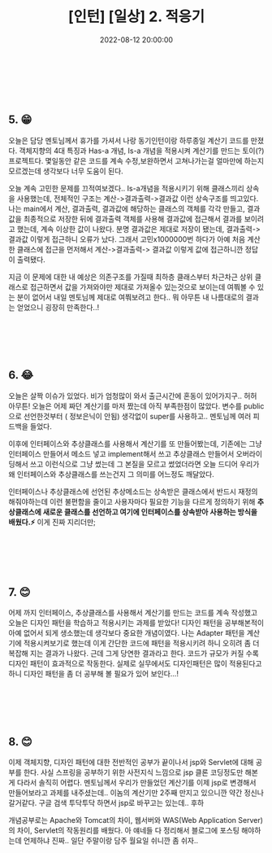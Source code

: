 ﻿---
permalink: /2022-08-12-2주차 인턴일기/
published : true
title: "[인턴] [일상] 2. 적응기 "
date: 2022-08-12 20:00:00
toc: true
toc_sticky: true
toc_label: "적응기"
categories:
- 인턴
tags:
- 인턴
---

<br><br><br>


## 5. 😁
오늘은 담당 멘토님께서 휴가를 가셔서 나랑 동기인턴이랑 하루종일 계산기 코드를 만졌다. 객체지향의 4대 특징과 Has-a 개념, Is-a 개념을 적용시켜 계산기를 만드는 토이(?)프로젝트다. 몇일동안 같은 코드를 계속 수정,보완하면서 고쳐나가는걸 얼마만에 하는지 모르겠는데 생각보다 너무 도움이 된다. 

오늘 계속 고민한 문제를 끄적여보겠다.. Is-a개념을 적용시키기 위해 클래스끼리 상속을 사용했는데, 전체적인 구조는 계산->결과출력->결과값 이런 상속구조를 띄고있다. 나는 main에서 계산, 결과출력, 결과값에 해당하는 클래스의 객체를 각각 만들고, 결과값을 최종적으로 저장한 뒤에 결과출력 객체를 사용해 결과값에 접근해서 결과를 보이려고 했는데, 계속 이상한 값이 나왔다. 분명 결과값은 제대로 저장이 됐는데, 결과출력-> 결과값 이렇게 접근하니 오류가 났다. 그래서 고민x1000000번 하다가 아예 처음 계산한 클래스에 접근을 먼저해서 계산->결과출력-> 결과값 이렇게 값에 접근하니깐 정답이 출력됐다.

지금 이 문제에 대한 내 예상은 의존구조를 가질때 최하층 클래스부터 차근차근 상위 클래스로 접근하면서 값을 가져와야만 제대로 가져올수 있는것으로 보이는데 여쭤볼 수 있는 분이 없어서 내일 멘토님께 제대로 여쭤보려고 한다.. 뭐 아무튼 내 나름대로의 결과는 얻었으니 굉장히 만족한다..!

<br><br><br><br>

## 6. 😂
오늘은 살짝 이슈가 있었다. 비가 엄청많이 와서 출근시간에 혼동이 있어가지구.. 허허 아무튼! 오늘은 어제 짜던 계산기를 마저 짰는데 아직 부족한점이 많았다. 변수를 public으로 선언한것부터 ( 정보은닉이 안됨) 생각없이 super를 사용하고.. 멘토님께 여러 피드백을 들었다. 

이후에 인터페이스와 추상클래스를 사용해서 계산기를 또 만들어봤는데, 기존에는 그냥 인터페이스 만들어서 메소드 넣고 implement해서 쓰고 추상클래스 만들어서 오버라이딩해서 쓰고 이런식으로 그냥 썼는데 그 본질을 모르고 썼었더라면 오늘 드디어 우리가 왜 인터페이스와 추상클래스를 쓰는건지 그 의미를 어느정도 깨달았다. 

인터페이스나 추상클래스에 선언된 추상메소드는 상속받은 클래스에서 반드시 재정의 해줘야하는데 이런 불편함을 줄이고 사용자마다 필요한 기능을 다르게 정의하기 위해 **추상클래스에 새로운 클래스를 선언하고 여기에 인터페이스를 상속받아 사용하는 방식을 배웠다.⚡** 이게 진짜 지리더만;

<br><br><br><br>

## 7. 😊
어제 까지 인터페이스, 추상클래스를 사용해서 계산기를 만드는 코드를 계속 작성했고 오늘은 디자인 패턴을 학습하고 적용시키는 과제를 받았다! 디자인 패턴을 공부해본적이 아예 없어서 되게 생소했는데 생각보다 중요한 개념이였다. 나는 Adapter 패턴을 계산기에 적용시켜보기로 했는데 이게 간단한 코드에 패턴을 적용시키려 하니 오히려 좀 더 복잡해 지는 결과가 나왔다. 근데 그게 당연한 결과라고 한다. 코드가 규모가 커질 수록 디자인 패턴이 효과적으로 작동한다. 실제로 실무에서도 디자인패턴은 많이 적용된다고 하니 디자인 패턴을 좀 더 공부해 볼 필요가 있어 보인다...!

<br><br><br><br>

## 8. 😊

이제 객체지향, 디자인 패턴에 대한 전반적인 공부가 끝이나서 jsp와 Servlet에 대해 공부를 한다. 사실 스프링을 공부하기 위한 사전지식 느낌으로 jsp 클론 코딩정도만 해본게 다라서 솔직히 어렵다. 멘토님께서 우리가 만들었던 계산기를 이제 jsp로 변경해서 만들어보라고 과제를 내주셨는데.. 이놈의 계산기만 2주째 만지고 있으니깐 약간 정신나갈거같다. 구글 검색 투닥투닥 하면서 jsp로 바꾸고는 있는데.. 후하 

개념공부로는 Apache와 Tomcat의 차이, 웹서버와 WAS(Web Application Server)의 차이, Servlet의 작동원리를 배웠다. 아 얘네들 다 정리해서 블로그에 포스팅 해야하는데 언제하냐 진짜.. 일단 주말이랑 담주 월요일 쉬니깐 좀 쉬자.. 

